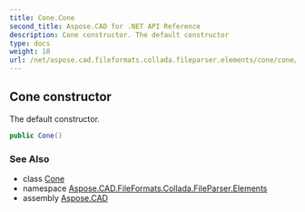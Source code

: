 ```yaml
---
title: Cone.Cone
second_title: Aspose.CAD for .NET API Reference
description: Cone constructor. The default constructor
type: docs
weight: 10
url: /net/aspose.cad.fileformats.collada.fileparser.elements/cone/cone/
---
```

## Cone constructor

The default constructor.

```csharp
public Cone()
```

### See Also

* class [Cone](../)
* namespace [Aspose.CAD.FileFormats.Collada.FileParser.Elements](../../cone/)
* assembly [Aspose.CAD](../../../)


